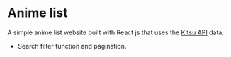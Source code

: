 # Anime list
A simple anime list website built with React js that uses the [Kitsu API](https://kitsu.docs.apiary.io/#introduction/json:api) data.
- Search filter function and  pagination.
